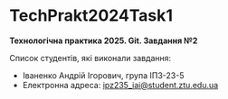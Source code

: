 # TechPrakt2024Task1
**Технологічна практика 2025. Git. Завдання №2**

Список студентів, які виконали завдання:
* Іваненко Андрій Ігорович, група ІПЗ-23-5
* Електронна адреса: ipz235_iai@student.ztu.edu.ua
